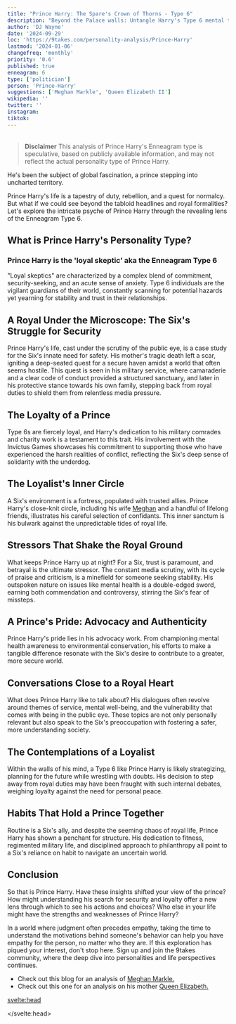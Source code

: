 ```yaml
---
title: "Prince Harry: The Spare's Crown of Thorns - Type 6"
description: "Beyond the Palace walls: Untangle Harry's Type 6 mental tug-of-war between duty and autonomy, from Invictus to California."
author: 'DJ Wayne'
date: '2024-09-29'
loc: 'https://9takes.com/personality-analysis/Prince-Harry'
lastmod: '2024-01-06'
changefreq: 'monthly'
priority: '0.6'
published: true
enneagram: 6
type: ['politician']
person: 'Prince-Harry'
suggestions: ['Meghan Markle', 'Queen Elizabeth II']
wikipedia: ''
twitter: ''
instagram:
tiktok:
---
```


<script>
	import  PopCard  from "$lib/components/atoms/PopCard.svelte";
import BlogPurpose from '$lib/components/blog/BlogPurpose.svelte'
</script>

<div
	style="display: flex;
    justify-content: center;
    margin: 1rem 0;
	"
>
	<PopCard
		image={`/types/6s/${'Prince-Harry'}.webp`}
		showIcon={false}
		enneagramType="6"
		displayText="Prince Harry"
		subtext=""
	/>
</div>

> **Disclaimer** This analysis of Prince Harry's Enneagram type is speculative, based on publicly available information, and may not reflect the actual personality type of Prince Harry.

<p class="firstLetter">He's been the subject of global fascination, a prince stepping into uncharted territory.</p>

Prince Harry's life is a tapestry of duty, rebellion, and a quest for normalcy. But what if we could see beyond the tabloid headlines and royal formalities? Let's explore the intricate psyche of Prince Harry through the revealing lens of the Enneagram Type 6.

## What is Prince Harry's Personality Type?

### Prince Harry is the 'loyal skeptic' aka the Enneagram Type 6

"Loyal skeptics" are characterized by a complex blend of commitment, security-seeking, and an acute sense of anxiety. Type 6 individuals are the vigilant guardians of their world, constantly scanning for potential hazards yet yearning for stability and trust in their relationships.

## A Royal Under the Microscope: The Six's Struggle for Security

Prince Harry's life, cast under the scrutiny of the public eye, is a case study for the Six's innate need for safety. His mother's tragic death left a scar, igniting a deep-seated quest for a secure haven amidst a world that often seems hostile. This quest is seen in his military service, where camaraderie and a clear code of conduct provided a structured sanctuary, and later in his protective stance towards his own family, stepping back from royal duties to shield them from relentless media pressure.

## The Loyalty of a Prince

Type 6s are fiercely loyal, and Harry's dedication to his military comrades and charity work is a testament to this trait. His involvement with the Invictus Games showcases his commitment to supporting those who have experienced the harsh realities of conflict, reflecting the Six's deep sense of solidarity with the underdog.

## The Loyalist's Inner Circle

A Six's environment is a fortress, populated with trusted allies. Prince Harry's close-knit circle, including his wife <a href="/personality-analysis/Meghan-Markle">Meghan</a> and a handful of lifelong friends, illustrates his careful selection of confidants. This inner sanctum is his bulwark against the unpredictable tides of royal life.

## Stressors That Shake the Royal Ground

What keeps Prince Harry up at night? For a Six, trust is paramount, and betrayal is the ultimate stressor. The constant media scrutiny, with its cycle of praise and criticism, is a minefield for someone seeking stability. His outspoken nature on issues like mental health is a double-edged sword, earning both commendation and controversy, stirring the Six's fear of missteps.

## A Prince's Pride: Advocacy and Authenticity

Prince Harry's pride lies in his advocacy work. From championing mental health awareness to environmental conservation, his efforts to make a tangible difference resonate with the Six's desire to contribute to a greater, more secure world.

## Conversations Close to a Royal Heart

What does Prince Harry like to talk about? His dialogues often revolve around themes of service, mental well-being, and the vulnerability that comes with being in the public eye. These topics are not only personally relevant but also speak to the Six's preoccupation with fostering a safer, more understanding society.

## The Contemplations of a Loyalist

Within the walls of his mind, a Type 6 like Prince Harry is likely strategizing, planning for the future while wrestling with doubts. His decision to step away from royal duties may have been fraught with such internal debates, weighing loyalty against the need for personal peace.

## Habits That Hold a Prince Together

Routine is a Six's ally, and despite the seeming chaos of royal life, Prince Harry has shown a penchant for structure. His dedication to fitness, regimented military life, and disciplined approach to philanthropy all point to a Six's reliance on habit to navigate an uncertain world.

<BlogPurpose/>

## Conclusion

So that is Prince Harry. Have these insights shifted your view of the prince? How might understanding his search for security and loyalty offer a new lens through which to see his actions and choices? Who else in your life might have the strengths and weaknesses of Prince Harry?

In a world where judgment often precedes empathy, taking the time to understand the motivations behind someone's behavior can help you have empathy for the person, no matter who they are. If this exploration has piqued your interest, don't stop here. Sign up and join the 9takes community, where the deep dive into personalities and life perspectives continues.

- Check out this blog for an analysis of <a href="/personality-analysis/Meghan-Markle">Meghan Markle.</a>
- Check out this one for an analysis on his mother <a href="/personality-analysis/Queen-Elizabeth-II">Queen Elizabeth.</a>

<!-- <div>

// loyalty to wife
// issues with trust in the royal family
// seeks support and guidance with mental health
// strongly identifies with groups-> sports and military
</div>
-->

<svelte:head>

</svelte:head>

<style lang="scss">
</style>
